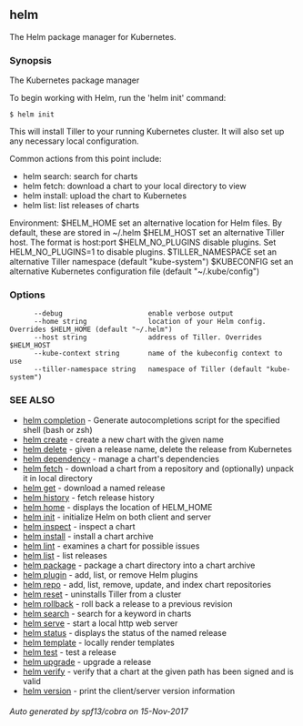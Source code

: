 ## helm

The Helm package manager for Kubernetes.

### Synopsis


The Kubernetes package manager

To begin working with Helm, run the 'helm init' command:

	$ helm init

This will install Tiller to your running Kubernetes cluster.
It will also set up any necessary local configuration.

Common actions from this point include:

- helm search:    search for charts
- helm fetch:     download a chart to your local directory to view
- helm install:   upload the chart to Kubernetes
- helm list:      list releases of charts

Environment:
  $HELM_HOME          set an alternative location for Helm files. By default, these are stored in ~/.helm
  $HELM_HOST          set an alternative Tiller host. The format is host:port
  $HELM_NO_PLUGINS    disable plugins. Set HELM_NO_PLUGINS=1 to disable plugins.
  $TILLER_NAMESPACE   set an alternative Tiller namespace (default "kube-system")
  $KUBECONFIG         set an alternative Kubernetes configuration file (default "~/.kube/config")


### Options

```
      --debug                     enable verbose output
      --home string               location of your Helm config. Overrides $HELM_HOME (default "~/.helm")
      --host string               address of Tiller. Overrides $HELM_HOST
      --kube-context string       name of the kubeconfig context to use
      --tiller-namespace string   namespace of Tiller (default "kube-system")
```

### SEE ALSO
* [helm completion](helm_completion.md)	 - Generate autocompletions script for the specified shell (bash or zsh)
* [helm create](helm_create.md)	 - create a new chart with the given name
* [helm delete](helm_delete.md)	 - given a release name, delete the release from Kubernetes
* [helm dependency](helm_dependency.md)	 - manage a chart's dependencies
* [helm fetch](helm_fetch.md)	 - download a chart from a repository and (optionally) unpack it in local directory
* [helm get](helm_get.md)	 - download a named release
* [helm history](helm_history.md)	 - fetch release history
* [helm home](helm_home.md)	 - displays the location of HELM_HOME
* [helm init](helm_init.md)	 - initialize Helm on both client and server
* [helm inspect](helm_inspect.md)	 - inspect a chart
* [helm install](helm_install.md)	 - install a chart archive
* [helm lint](helm_lint.md)	 - examines a chart for possible issues
* [helm list](helm_list.md)	 - list releases
* [helm package](helm_package.md)	 - package a chart directory into a chart archive
* [helm plugin](helm_plugin.md)	 - add, list, or remove Helm plugins
* [helm repo](helm_repo.md)	 - add, list, remove, update, and index chart repositories
* [helm reset](helm_reset.md)	 - uninstalls Tiller from a cluster
* [helm rollback](helm_rollback.md)	 - roll back a release to a previous revision
* [helm search](helm_search.md)	 - search for a keyword in charts
* [helm serve](helm_serve.md)	 - start a local http web server
* [helm status](helm_status.md)	 - displays the status of the named release
* [helm template](helm_template.md)	 - locally render templates
* [helm test](helm_test.md)	 - test a release
* [helm upgrade](helm_upgrade.md)	 - upgrade a release
* [helm verify](helm_verify.md)	 - verify that a chart at the given path has been signed and is valid
* [helm version](helm_version.md)	 - print the client/server version information

###### Auto generated by spf13/cobra on 15-Nov-2017
